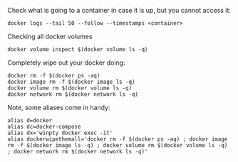 Check what is going to a container in case it is up, but you cannot access it:
```
docker logs --tail 50 --follow --timestamps <container>
```

Checking all docker volumes 
```shell script
docker volume inspect $(docker volume ls -q)
```

Completely wipe out your docker doing:
```shell script
docker rm -f $(docker ps -aq)
docker image rm -f $(docker image ls -q)
docker volume rm $(docker volume ls -q)
docker network rm $(docker network ls -q)
```

Note, some aliases come in handy:
```shell script
alias d=docker
alias dc=docker-compose
alias dx='winpty docker exec -it'
alias dockerwipethemall='docker rm -f $(docker ps -aq) ; docker image rm -f $(docker image ls -q) ; docker volume rm $(docker volume ls -q) ; docker network rm $(docker network ls -q)' 
```

